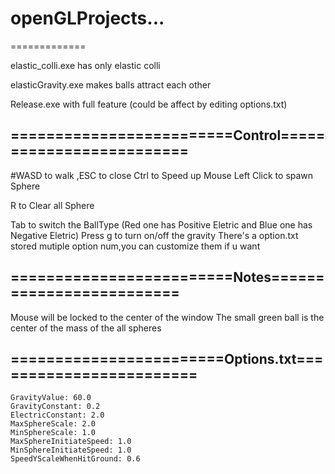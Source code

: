 # openGLProjects...
=============

elastic_colli.exe has only elastic colli

elasticGravity.exe makes balls attract each other

Release.exe with full feature (could be affect by editing options.txt) 
## =========================Control=========================

#WASD to walk ,ESC to close
Ctrl to Speed up
Mouse Left Click to spawn Sphere 

R to Clear all Sphere

Tab to switch the BallType (Red one has Positive Eletric and Blue one has Negative Eletric)
Press g to turn on/off the gravity
There's a option.txt stored mutiple option num,you can customize them if u want 
## =========================Notes=========================

Mouse will be locked to the center of the window 
The small green ball is the center of the mass of the all spheres
## ========================Options.txt========================
```
GravityValue: 60.0                
GravityConstant: 0.2              
ElectricConstant: 2.0             
MaxSphereScale: 2.0              
MinSphereScale: 1.0               
MaxSphereInitiateSpeed: 1.0       
MinSphereInitiateSpeed: 1.0      
SpeedYScaleWhenHitGround: 0.6
```
